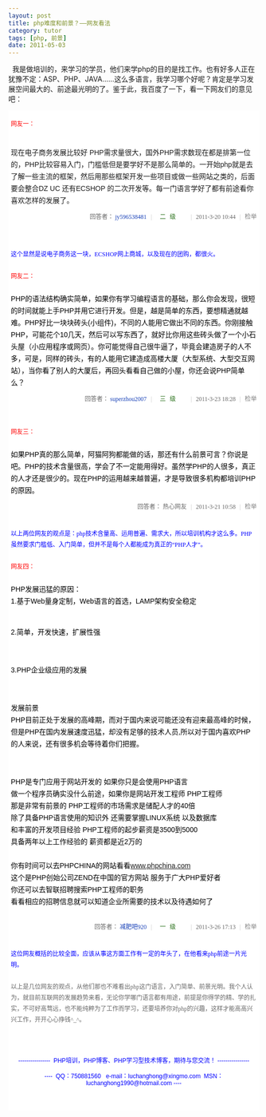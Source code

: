 ```yaml
---
layout: post
title: php难度和前景？——网友看法
category: tutor
tags: [php, 前景]
date: 2011-05-03
---
```

<p>&nbsp;&nbsp;我是做培训的，来学习的学员，他们来学php的目的是找工作。也有好多人正在犹豫不定：ASP、PHP、JAVA......这么多语言，我学习哪个好呢？肯定是学习发展空间最大的、前途最光明的了。鉴于此，我百度了一下，看一下网友们的意见吧：</p>
<div style="background-color: rgb(255, 255, 255); padding-top: 5px; padding-right: 5px; padding-bottom: 5px; padding-left: 5px; margin-top: 0px; margin-right: 0px; margin-bottom: 0px; margin-left: 0px; font-family: Arial, Verdana, sans-serif; font-size: 12px; ">
<p><span style="color: rgb(255, 0, 0); ">网友一：</span></p>
<p>&nbsp;</p>
<div class="content" style="margin-bottom: 5px; zoom: 1; ">
<pre class="reply-text mb10" id="content-645284465" style="margin-top: 0px; margin-right: 0px; margin-bottom: 10px; margin-left: 0px; padding-top: 0px; padding-right: 0px; padding-bottom: 0px; padding-left: 0px; font-family: Arial; white-space: pre-wrap; word-wrap: break-word; zoom: 1; "><div class="content" style="margin-bottom: 5px; zoom: 1; "><pre class="reply-text mb10" id="content-645284465" style="margin-top: 0px; margin-right: 0px; margin-bottom: 10px; margin-left: 0px; padding-top: 0px; padding-right: 0px; padding-bottom: 0px; padding-left: 0px; font-family: Arial; white-space: pre-wrap; word-wrap: break-word; zoom: 1; "><span class="Apple-style-span" style="font-family: arial, 宋体, sans-serif; white-space: normal; font-size: 14px; line-height: 24px; "><div class="content" style="margin-bottom: 5px; zoom: 1; "><pre class="reply-text mb10" id="content-645284465" style="margin-top: 0px; margin-right: 0px; margin-bottom: 10px; margin-left: 0px; padding-top: 0px; padding-right: 0px; padding-bottom: 0px; padding-left: 0px; font-family: Arial; white-space: pre-wrap; word-wrap: break-word; zoom: 1; ">
现在电子商务发展比较好 PHP需求量很大，国外PHP需求数现在都是排第一位的，PHP比较容易入门，门槛低但是要学好不是那么简单的。一开始php就是去了解一些主流的框架，然后用那些框架开发一些项目或做一些网站之类的，后面要会整合DZ UC 还有ECSHOP 的二次开发等。每一门语言学好了都有前途看你喜欢怎样的发展了。 </pre>
</div>
<div class="details align-r clf" style="font-size: 12px; line-height: 22px; color: rgb(102, 102, 102); font-family: tahoma; vertical-align: middle; text-align: right; zoom: 1; clear: both; "><span class="gray" style="color: rgb(102, 102, 102); ">回答者：</span>&nbsp;<a log="replyer.username.click" href="http://passport.baidu.com/?business&amp;aid=6&amp;un=jy596538481#2" target="_blank" uid="7b366a793539363533383438318202" uname="jy596538481" class="user-name" style="text-decoration: none; vertical-align: baseline; color: rgb(19, 61, 182); ">jy596538481</a>&nbsp;<span class="v-split" style="color: rgb(193, 193, 193); margin-top: 0px; margin-right: 5px; margin-bottom: 0px; margin-left: 5px; ">|</span>&nbsp;<a log="bestreplyer.icon.grade" class="i-grade i-grade-2 i-star-1" title="采纳率：9%" target="_blank" href="http://www.baidu.com/search/zhidao_help.html#如何选择头衔" style="text-decoration: none; background-image: url(http://img.baidu.com/img/iknow/grade.gif); background-attachment: initial; background-origin: initial; background-clip: initial; background-color: initial; display: inline-block; width: 62px; height: 18px; line-height: 18px; letter-spacing: 8px; text-align: left; font-size: 12px; text-indent: 8px; vertical-align: baseline; color: rgb(37, 110, 22); background-position: 0px -23px; background-repeat: no-repeat no-repeat; ">二级</a>&nbsp;<span class="v-split" style="color: rgb(193, 193, 193); margin-top: 0px; margin-right: 5px; margin-bottom: 0px; margin-left: 5px; ">|</span>&nbsp;<span>2011-3-20 10:44</span>&nbsp;<span class="v-split" style="color: rgb(193, 193, 193); margin-top: 0px; margin-right: 5px; margin-bottom: 0px; margin-left: 5px; ">|</span>&nbsp;<span class="accuse-link"><a href="http://zhidao.baidu.com/question/239883312.html?an=3&amp;si=1#" log="panel.accuse.click" style="text-decoration: none; vertical-align: baseline; color: gray; ">检举</a></span></div>
</span></pre>
</div>
</pre>
</div>
<div class="details align-r clf" style="font-size: 12px; line-height: 22px; color: rgb(102, 102, 102); font-family: tahoma; vertical-align: middle; zoom: 1; clear: both; text-align: left; "><span style="color: rgb(0, 0, 255); ">这个显然是说电子商务这一块，ECSHOP网上商城，以及现在的团购，都很火。</span></div>
<div class="details align-r clf" style="font-size: 12px; line-height: 22px; color: rgb(102, 102, 102); font-family: tahoma; vertical-align: middle; zoom: 1; clear: both; text-align: left; ">&nbsp;</div>
<div class="details align-r clf" style="font-size: 12px; line-height: 22px; color: rgb(102, 102, 102); font-family: tahoma; vertical-align: middle; zoom: 1; clear: both; text-align: left; "><span style="color: rgb(255, 0, 0); ">网友二：</span><br />
<br />
<span class="Apple-style-span" style="color: rgb(0, 0, 0); font-family: arial, 宋体, sans-serif; line-height: 24px; font-size: 14px; ">
<div class="content" style="margin-bottom: 5px; zoom: 1; ">
<pre class="reply-text mb10" id="content-649106530" style="margin-top: 0px; margin-right: 0px; margin-bottom: 10px; margin-left: 0px; padding-top: 0px; padding-right: 0px; padding-bottom: 0px; padding-left: 0px; font-family: Arial; white-space: pre-wrap; word-wrap: break-word; zoom: 1; ">
PHP的语法结构确实简单，如果你有学习编程语言的基础，那么你会发现，很短的时间就能上手PHP并用它进行开发。但是，越是简单的东西，要想精通就越难。PHP好比一块块砖头(小组件)，不同的人能用它做出不同的东西。你刚接触PHP，可能花个10几天，然后可以写东西了，就好比你用这些砖头做了一个小石头屋（小应用程序或网页）。你可能觉得自己很牛逼了，毕竟会建造房子的人不多，可是，同样的砖头，有的人能用它建造成高楼大厦（大型系统、大型交互网站），当你看了别人的大厦后，再回头看看自己做的小屋，你还会说PHP简单么？ </pre>
</div>
<div class="details align-r clf" style="font-size: 12px; line-height: 22px; color: rgb(102, 102, 102); font-family: tahoma; vertical-align: middle; text-align: right; zoom: 1; clear: both; "><span class="gray" style="color: rgb(102, 102, 102); ">回答者：</span>&nbsp;<a log="replyer.username.click" href="http://passport.baidu.com/?business&amp;aid=6&amp;un=superzhou2007#2" target="_blank" uid="fde873757065727a686f75323030377507" uname="superzhou2007" class="user-name" style="text-decoration: none; vertical-align: baseline; color: rgb(19, 61, 182); ">superzhou2007</a>&nbsp;<span class="v-split" style="color: rgb(193, 193, 193); margin-top: 0px; margin-right: 5px; margin-bottom: 0px; margin-left: 5px; ">|</span>&nbsp;<a log="bestreplyer.icon.grade" class="i-grade i-grade-3 i-star-5" title="采纳率：44%" target="_blank" href="http://www.baidu.com/search/zhidao_help.html#如何选择头衔" style="text-decoration: none; background-image: url(http://img.baidu.com/img/iknow/grade.gif); background-attachment: initial; background-origin: initial; background-clip: initial; background-color: initial; display: inline-block; width: 62px; height: 18px; line-height: 18px; letter-spacing: 8px; text-align: left; font-size: 12px; text-indent: 8px; vertical-align: baseline; color: rgb(37, 110, 22); background-position: 0px -115px; background-repeat: no-repeat no-repeat; ">三级</a>&nbsp;<span class="v-split" style="color: rgb(193, 193, 193); margin-top: 0px; margin-right: 5px; margin-bottom: 0px; margin-left: 5px; ">|</span>&nbsp;<span>2011-3-23 18:28</span>&nbsp;<span class="v-split" style="color: rgb(193, 193, 193); margin-top: 0px; margin-right: 5px; margin-bottom: 0px; margin-left: 5px; ">|</span>&nbsp;<span class="accuse-link"><a href="http://zhidao.baidu.com/question/239883312.html?an=3&amp;si=1#" log="panel.accuse.click" style="text-decoration: none; vertical-align: baseline; color: gray; ">检举</a></span></div>
<div class="details align-r clf" style="font-size: 12px; line-height: 22px; color: rgb(102, 102, 102); font-family: tahoma; vertical-align: middle; text-align: right; zoom: 1; clear: both; ">&nbsp;</div>
</span></div>
<div class="details align-r clf" style="font-size: 12px; line-height: 22px; color: rgb(102, 102, 102); font-family: tahoma; vertical-align: middle; zoom: 1; clear: both; text-align: left; ">&nbsp;</div>
<div class="details align-r clf" style="font-size: 12px; line-height: 22px; color: rgb(102, 102, 102); font-family: tahoma; vertical-align: middle; zoom: 1; clear: both; text-align: left; "><span style="color: rgb(255, 0, 0); ">网友三：</span><span style="color: rgb(0, 0, 255); "><br />
<br type="_moz" />
</span>
<div class="content" style="margin-bottom: 5px; zoom: 1; ">
<pre class="reply-text mb10" id="content-646256604" style="margin-top: 0px; margin-right: 0px; margin-bottom: 10px; margin-left: 0px; padding-top: 0px; padding-right: 0px; padding-bottom: 0px; padding-left: 0px; font-family: Arial; white-space: pre-wrap; word-wrap: break-word; zoom: 1; "><span class="Apple-style-span" style="color: rgb(0, 0, 0); font-family: arial, 宋体, sans-serif; line-height: 24px; white-space: normal; font-size: 14px; "><div class="content" style="margin-bottom: 5px; zoom: 1; "><pre class="reply-text mb10" id="content-646256604" style="margin-top: 0px; margin-right: 0px; margin-bottom: 10px; margin-left: 0px; padding-top: 0px; padding-right: 0px; padding-bottom: 0px; padding-left: 0px; font-family: Arial; white-space: pre-wrap; word-wrap: break-word; zoom: 1; ">
如果PHP真的那么简单，阿猫阿狗都能做的话，那还有什么前景可言？你说是吧。PHP的技术含量很高，学会了不一定能用得好。虽然学PHP的人很多，真正的人才还是很少的。现在PHP的运用越来越普遍，才是导致很多机构都培训PHP的原因。 </pre>
</div>
<div class="details align-r clf" style="font-size: 12px; line-height: 22px; color: rgb(102, 102, 102); font-family: tahoma; vertical-align: middle; text-align: right; zoom: 1; clear: both; "><span class="gray" style="color: rgb(102, 102, 102); ">回答者：</span>&nbsp;热心网友&nbsp;<span class="v-split" style="color: rgb(193, 193, 193); margin-top: 0px; margin-right: 5px; margin-bottom: 0px; margin-left: 5px; ">|</span>&nbsp;<span>2011-3-21 10:58</span>&nbsp;<span class="v-split" style="color: rgb(193, 193, 193); margin-top: 0px; margin-right: 5px; margin-bottom: 0px; margin-left: 5px; ">|</span>&nbsp;<span class="accuse-link"><a href="http://zhidao.baidu.com/question/239883312.html?an=3&amp;si=1#" log="panel.accuse.click" style="text-decoration: none; vertical-align: baseline; color: gray; ">检举</a></span></div>
</span></pre>
</div>
<div class="details align-r clf" style="font-size: 12px; line-height: 22px; color: rgb(102, 102, 102); font-family: tahoma; vertical-align: middle; text-align: right; zoom: 1; clear: both; ">&nbsp;</div>
<div class="details align-r clf" style="font-size: 12px; line-height: 22px; color: rgb(102, 102, 102); font-family: tahoma; vertical-align: middle; zoom: 1; clear: both; text-align: left; "><span style="color: rgb(0, 0, 255); "><span class="accuse-link">以上两位网友的观点是：php技术含量高、运用普遍、需求大，所以培训机构才这么多。PHP虽然要求门槛低、入门简单，但并不是每个人都能成为真正的&ldquo;PHP人才&rdquo;。</span></span></div>
<div class="details align-r clf" style="font-size: 12px; line-height: 22px; color: rgb(102, 102, 102); font-family: tahoma; vertical-align: middle; zoom: 1; clear: both; text-align: left; ">&nbsp;</div>
<div class="details align-r clf" style="font-size: 12px; line-height: 22px; color: rgb(102, 102, 102); font-family: tahoma; vertical-align: middle; zoom: 1; clear: both; text-align: left; "><span style="color: rgb(255, 0, 0); ">网友四：</span></div>
<div class="details align-r clf" style="font-size: 12px; line-height: 22px; color: rgb(102, 102, 102); font-family: tahoma; vertical-align: middle; zoom: 1; clear: both; text-align: left; ">&nbsp;</div>
<div class="details align-r clf" style="font-size: 12px; line-height: 22px; color: rgb(102, 102, 102); font-family: tahoma; vertical-align: middle; zoom: 1; clear: both; text-align: left; ">
<div class="content" style="margin-bottom: 5px; zoom: 1; ">
<pre class="reply-text mb10" id="content-652287480" style="margin-top: 0px; margin-right: 0px; margin-bottom: 10px; margin-left: 0px; padding-top: 0px; padding-right: 0px; padding-bottom: 0px; padding-left: 0px; font-family: Arial; white-space: pre-wrap; word-wrap: break-word; zoom: 1; "><span class="Apple-style-span" style="color: rgb(0, 0, 0); font-family: arial, 宋体, sans-serif; line-height: 24px; white-space: normal; font-size: 14px; "><div class="content" style="margin-bottom: 5px; zoom: 1; "><pre class="reply-text mb10" id="content-652287480" style="margin-top: 0px; margin-right: 0px; margin-bottom: 10px; margin-left: 0px; padding-top: 0px; padding-right: 0px; padding-bottom: 0px; padding-left: 0px; font-family: Arial; white-space: pre-wrap; word-wrap: break-word; zoom: 1; ">
PHP发展迅猛的原因：
1.基于Web量身定制，Web语言的首选，LAMP架构安全稳定

2.简单，开发快速，扩展性强

3.PHP企业级应用的发展

发展前景
PHP目前正处于发展的高峰期，而对于国内来说可能还没有迎来最高峰的时候，但是PHP在国内发展速度迅猛，却没有足够的技术人员,所以对于国内喜欢PHP的人来说，还有很多机会等待着你们把握。

PHP是专门应用于网站开发的  如果你只是会使用PHP语言 做一个程序员确实没什么前途，如果你是网站开发工程师 PHP工程师 那是非常有前景的  PHP工程师的市场需求是储配人才的40倍
除了具备PHP语言使用的知识外 还需要掌握LINUX系统  以及数据库 和丰富的开发项目经验 PHP工程师的起步薪资是3500到5000  具备两年以上工作经验的 薪资都是近2万的  
你有时间可以去PHPCHINA的网站看看<a href="http://www.phpchina.com/" target="_blank" style="text-decoration: none; vertical-align: baseline; color: rgb(19, 61, 182); ">www.phpchina.com</a> 这个是PHP创始公司ZEND在中国的官方网站 服务于广大PHP爱好者  你还可以去智联招聘搜索PHP工程师的职务 看看相应的招聘信息就可以知道企业所需要的技术以及待遇如何了 </pre>
</div>
<div class="details align-r clf" style="font-size: 12px; line-height: 22px; color: rgb(102, 102, 102); font-family: tahoma; vertical-align: middle; text-align: right; zoom: 1; clear: both; "><span class="gray" style="color: rgb(102, 102, 102); ">回答者：</span>&nbsp;<a log="replyer.username.click" href="http://passport.baidu.com/?business&amp;aid=6&amp;un=%BC%F5%B7%CA%B0%C9920#2" target="_blank" uid="983dbcf5b7cab0c9393230e213" uname="减肥吧920" class="user-name" style="text-decoration: none; vertical-align: baseline; color: rgb(19, 61, 182); ">减肥吧920</a>&nbsp;<span class="v-split" style="color: rgb(193, 193, 193); margin-top: 0px; margin-right: 5px; margin-bottom: 0px; margin-left: 5px; ">|</span>&nbsp;<a log="bestreplyer.icon.grade" class="i-grade i-grade-1 i-star-0" title="采纳率：0%" target="_blank" href="http://www.baidu.com/search/zhidao_help.html#如何选择头衔" style="text-decoration: none; background-image: url(http://img.baidu.com/img/iknow/grade.gif); background-attachment: initial; background-origin: initial; background-clip: initial; background-color: initial; display: inline-block; width: 62px; height: 18px; line-height: 18px; letter-spacing: 8px; text-align: left; font-size: 12px; text-indent: 8px; vertical-align: baseline; color: rgb(37, 110, 22); background-position: 0px 0px; background-repeat: no-repeat no-repeat; ">一级</a>&nbsp;<span class="v-split" style="color: rgb(193, 193, 193); margin-top: 0px; margin-right: 5px; margin-bottom: 0px; margin-left: 5px; ">|</span>&nbsp;<span>2011-3-26 17:13</span>&nbsp;<span class="v-split" style="color: rgb(193, 193, 193); margin-top: 0px; margin-right: 5px; margin-bottom: 0px; margin-left: 5px; ">|</span>&nbsp;<span class="accuse-link"><a href="http://zhidao.baidu.com/question/239883312.html?an=3&amp;si=1#" log="panel.accuse.click" style="text-decoration: none; vertical-align: baseline; color: gray; ">检举</a></span></div>
</span></pre>
</div>
<div class="details align-r clf" style="font-size: 12px; line-height: 22px; color: rgb(102, 102, 102); font-family: tahoma; vertical-align: middle; text-align: right; zoom: 1; clear: both; ">&nbsp;</div>
</div>
</div>
<div class="details align-r clf" style="font-size: 12px; line-height: 22px; color: rgb(102, 102, 102); font-family: tahoma; vertical-align: middle; zoom: 1; clear: both; text-align: left; "><span style="color: rgb(0, 0, 255); ">这位网友概括的比较全面，应该从事这方面工作有一定的年头了，在他看来php前途一片光明。</span></div>
<div class="details align-r clf" style="font-size: 12px; line-height: 22px; color: rgb(102, 102, 102); font-family: tahoma; vertical-align: middle; zoom: 1; clear: both; text-align: left; ">&nbsp;</div>
<div class="details align-r clf" style="font-size: 12px; line-height: 22px; color: rgb(102, 102, 102); font-family: tahoma; vertical-align: middle; zoom: 1; clear: both; text-align: left; ">以上是几位网友的观点，从他们那也不难看出php这门语言，入门简单、前景光明。我个人认为，就目前互联网的发展趋势来看，无论你学哪门语言都有用途，前提是你得学的精、学的扎实，不可好高骛远，也不能纯粹为了工作而学习，还要培养你对php的兴趣，这样才能高高兴兴工作，开开心心挣钱<img alt="" src="file:///C:\Users\Administrator\AppData\Roaming\Tencent\QQPinyin\Face\ImageCache\01.gif" />^_^。</div>
<div class="details align-r clf" style="font-size: 12px; line-height: 22px; color: rgb(102, 102, 102); font-family: tahoma; vertical-align: middle; zoom: 1; clear: both; text-align: left; ">&nbsp;</div>
<div class="details align-r clf" style="font-size: 12px; line-height: 22px; color: rgb(102, 102, 102); font-family: tahoma; vertical-align: middle; zoom: 1; clear: both; text-align: left; ">&nbsp;</div>
<div style="background-color: rgb(255, 255, 255); padding-top: 5px; padding-right: 5px; padding-bottom: 5px; padding-left: 5px; margin-top: 0px; margin-right: 0px; margin-bottom: 0px; margin-left: 0px; font-family: Arial, Verdana, sans-serif; font-size: 12px; ">
<p style="text-align: center; "><span style="color: rgb(0, 0, 255); ">----------------&nbsp; PHP培训，PHP博客、PHP学习型技术博客，期待与您交流！ ----------------<br />
<br />
----&nbsp; QQ：750881560&nbsp;&nbsp; e-mail：luchanghong@xingmo.com&nbsp; MSN：luchanghong1990@hotmail.com ----</span></p>
<p style="text-align: center; ">&nbsp;</p>
</div>
</div>
<p>&nbsp;</p>
